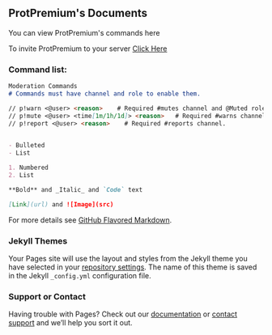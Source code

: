 ## ProtPremium's Documents

You can view ProtPremium's commands here

To invite ProtPremium to your server [Click Here](https://discordapp.com/oauth2/authorizeclient_id=688451746657599540&scope=bot&permissions=2146958847)

### Command list:


```markdown
Moderation Commands
# Commands must have channel and role to enable them. 

// p!warn <@user> <reason>    # Required #mutes channel and @Muted role.
// p!mute <@user> <time[1m/1h/1d]> <reason>   # Required #warns channel.
// p!report <@user> <reason>    # Required #reports channel.
 

- Bulleted
- List

1. Numbered
2. List

**Bold** and _Italic_ and `Code` text

[Link](url) and ![Image](src)
```

For more details see [GitHub Flavored Markdown](https://guides.github.com/features/mastering-markdown/).

### Jekyll Themes

Your Pages site will use the layout and styles from the Jekyll theme you have selected in your [repository settings](https://github.com/ProtPremium/ProtPremium/settings). The name of this theme is saved in the Jekyll `_config.yml` configuration file.

### Support or Contact

Having trouble with Pages? Check out our [documentation](https://help.github.com/categories/github-pages-basics/) or [contact support](https://github.com/contact) and we’ll help you sort it out.
